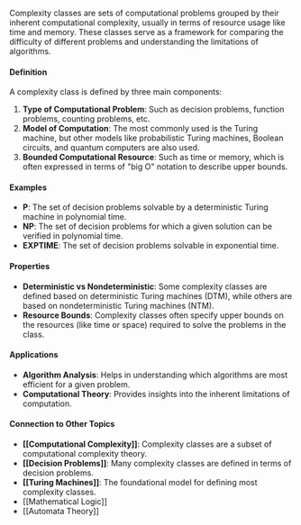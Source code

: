 Complexity classes are sets of computational problems grouped by their inherent computational complexity, usually in terms of resource usage like time and memory. These classes serve as a framework for comparing the difficulty of different problems and understanding the limitations of algorithms.

#### Definition

A complexity class is defined by three main components:

1. **Type of Computational Problem**: Such as decision problems, function problems, counting problems, etc.
2. **Model of Computation**: The most commonly used is the Turing machine, but other models like probabilistic Turing machines, Boolean circuits, and quantum computers are also used.
3. **Bounded Computational Resource**: Such as time or memory, which is often expressed in terms of "big O" notation to describe upper bounds.

#### Examples

- **P**: The set of decision problems solvable by a deterministic Turing machine in polynomial time.
- **NP**: The set of decision problems for which a given solution can be verified in polynomial time.
- **EXPTIME**: The set of decision problems solvable in exponential time.

#### Properties

- **Deterministic vs Nondeterministic**: Some complexity classes are defined based on deterministic Turing machines (DTM), while others are based on nondeterministic Turing machines (NTM).
- **Resource Bounds**: Complexity classes often specify upper bounds on the resources (like time or space) required to solve the problems in the class.

#### Applications

- **Algorithm Analysis**: Helps in understanding which algorithms are most efficient for a given problem.
- **Computational Theory**: Provides insights into the inherent limitations of computation.

#### Connection to Other Topics

- **[[Computational Complexity]]**: Complexity classes are a subset of computational complexity theory.
- **[[Decision Problems]]**: Many complexity classes are defined in terms of decision problems.
- **[[Turing Machines]]**: The foundational model for defining most complexity classes.
- [[Mathematical Logic]]
- [[Automata Theory]]